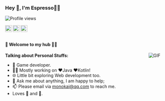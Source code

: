### Hey 👋, I'm Espresso🙋‍♂️

![Profile views](https://gpvc.arturio.dev/tagwan)

<a href="https://www.leetcode.com/">
  <img align="left" alt="Espresso's Leetcode" width="22px" src="https://cdn.jsdelivr.net/npm/simple-icons@v3/icons/leetcode.svg" />
</a>
<a href="https://www.google.com/">
  <img align="left" alt="Espresso's Wechat" width="22px" src="https://cdn.jsdelivr.net/npm/simple-icons@v3/icons/wechat.svg" />
</a>
<a href="https://www.zhihu.com/">
  <img align="left" alt="Espresso's Wechat" width="22px" src="https://cdn.jsdelivr.net/npm/simple-icons@v3/icons/zhihu.svg" />
</a>

<br />
<br />


#### 🎍 Welcome to my hub 👨‍💻

  <img align="right" alt="GIF" src="https://i.pinimg.com/originals/e4/26/70/e426702edf874b181aced1e2fa5c6cde.gif" />

**Talking about Personal Stuffs:**

- 🤔 Game developer.
- 👨‍💻 Mostly working on ❤️Java ❤️Kotlin!
- 🌐 Little bit exploring Web development too.
- 💬 Ask me about anything, I am happy to help;
- 📫 Please email via monokai@qq.com to reach me.
- Loves 🎵 and 🎹.
